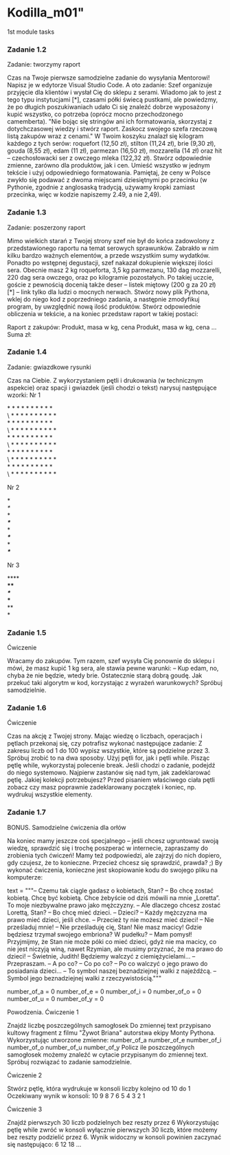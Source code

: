 # Kodilla_m01"
1st module tasks

### Zadanie 1.2
Zadanie: tworzymy raport

Czas na Twoje pierwsze samodzielne zadanie do wysyłania Mentorowi!
Napisz je w edytorze Visual Studio Code. A oto zadanie:
Szef organizuje przyjęcie dla klientów i wysłał Cię do sklepu z serami. Wiadomo jak to jest z tego typu instytucjami [*], czasami półki świecą pustkami, ale powiedzmy, że po długich poszukiwaniach udało Ci się znaleźć dobrze wyposażony i kupić wszystko, co potrzeba (oprócz mocno przechodzonego camemberta).
"Nie bojąc się stringów ani ich formatowania, skorzystaj z dotychczasowej wiedzy i stwórz raport. Zaskocz swojego szefa rzeczową listą zakupów wraz z cenami."
W Twoim koszyku znalazł się kilogram każdego z tych serów: roquefort (12,50 zł), stilton (11,24 zł), brie (9,30 zł), gouda (8,55 zł), edam (11 zł), parmezan (16,50 zł), mozzarella (14 zł) oraz hit – czechosłowacki ser z owczego mleka (122,32 zł).
Stwórz odpowiednie zmienne, zarówno dla produktów, jak i cen. Umieść wszystko w jednym tekście i użyj odpowiedniego formatowania. Pamiętaj, że ceny w Polsce zwykło się podawać z dwoma miejscami dziesiętnymi po przecinku (w Pythonie, zgodnie z anglosaską tradycją, używamy kropki zamiast przecinka, więc w kodzie napiszemy 2.49, a nie 2,49).



### Zadanie 1.3
Zadanie: poszerzony raport

Mimo wielkich starań z Twojej strony szef nie był do końca zadowolony z przedstawionego raportu na temat serowych sprawunków. Zabrakło w nim kilku bardzo ważnych elementów, a przede wszystkim sumy wydatków.
Ponadto po wstępnej degustacji, szef nakazał dokupienie większej ilości sera. Obecnie masz 2 kg roqueforta, 3,5 kg parmezanu, 130 dag mozzarelli, 220 dag sera owczego, oraz po kilogramie pozostałych.
Po takiej uczcie, goście z pewnością docenią także deser – listek miętowy (200 g za 20 zł) [*] – link tylko dla ludzi o mocnych nerwach.
Stwórz nowy plik Pythona, wklej do niego kod z poprzedniego zadania, a następnie zmodyfikuj program, by uwzględnić nową ilość produktów. Stwórz odpowiednie obliczenia w tekście, a na koniec przedstaw raport w takiej postaci:

Raport z zakupów:
Produkt, masa w kg, cena
Produkt, masa w kg, cena
...
Suma zł:



### Zadanie 1.4
Zadanie: gwiazdkowe rysunki

Czas na Ciebie. Z wykorzystaniem pętli i drukowania (w technicznym aspekcie) oraz spacji i gwiazdek (jeśli chodzi o tekst) narysuj następujące wzorki:
Nr 1

\* * * * * * * * * *<br>
\ * * * * * * * * * *<br>
\* * * * * * * * * *<br>
\ * * * * * * * * * *<br>
\* * * * * * * * * *<br>
\ * * * * * * * * * *<br>
\* * * * * * * * * *<br>
\ * * * * * * * * * *<br>
\* * * * * * * * * *<br>
\ * * * * * * * * * *<br>

Nr 2

\**<br>
\**<br>
\****<br>
\****<br>
\******<br>
\******<br>
\********<br>
\********<br>

Nr 3

\******<br>
\*****<br>
\****<br>
\***<br>
\**<br>
\*<br>



### Zadanie 1.5
Ćwiczenie

Wracamy do zakupów. Tym razem, szef wysyła Cię ponownie do sklepu i mówi, że masz kupić 1 kg sera, ale stawia pewne warunki: – Kup edam, no, chyba że nie będzie, wtedy brie. Ostatecznie starą dobrą goudę.
Jak przekuć taki algorytm w kod, korzystając z wyrażeń warunkowych? Spróbuj samodzielnie.



### Zadanie 1.6
Ćwiczenie

Czas na akcję z Twojej strony. Mając wiedzę o liczbach, operacjach i pętlach przekonaj się, czy potrafisz wykonać następujące zadanie:
Z zakresu liczb od 1 do 100 wypisz wszystkie, które są podzielne przez 3.
Spróbuj zrobić to na dwa sposoby. Użyj pętli for, jak i pętli while. Pisząc pętlę while, wykorzystaj polecenie break.
Jeśli chodzi o zadanie, podejdź do niego systemowo. Najpierw zastanów się nad tym, jak zadeklarować pętlę. Jakiej kolekcji potrzebujesz? Przed pisaniem właściwego ciała pętli zobacz czy masz poprawnie zadeklarowany początek i koniec, np. wydrukuj wszystkie elementy.



### Zadanie 1.7
BONUS. Samodzielne ćwiczenia dla orłów

Na koniec mamy jeszcze coś specjalnego – jeśli chcesz ugruntować swoją wiedzę, sprawdzić się i trochę poszperać w internecie, zapraszamy do zrobienia tych ćwiczeń!
Mamy też podpowiedzi, ale zajrzyj do nich dopiero, gdy czujesz, że to konieczne. Przecież chcesz się sprawdzić, prawda? ;)
By wykonać ćwiczenia, konieczne jest skopiowanie kodu do swojego pliku na komputerze:

text = """– Czemu tak ciągle gadasz o kobietach, Stan?
– Bo chcę zostać kobietą. Chcę być kobietą. Chce żebyście od dziś mówili na mnie „Loretta”. To moje niezbywalne prawo jako mężczyzny.
– Ale dlaczego chcesz zostać Lorettą, Stan?
– Bo chcę mieć dzieci.
– Dzieci?
– Każdy mężczyzna ma prawo mieć dzieci, jeśli chce.
– Przecież ty nie możesz mieć dzieci!
– Nie prześladuj mnie!
– Nie prześladuję cię, Stan! Nie masz macicy! Gdzie będziesz trzymał swojego embriona? W pudełku?
– Mam pomysł! Przyjmijmy, że Stan nie może póki co mieć dzieci, gdyż nie ma macicy, co nie jest niczyją winą, nawet Rzymian, ale musimy przyznać, że ma prawo do dzieci!
– Świetnie, Judith! Będziemy walczyć z ciemiężycielami…
– Przepraszam.
– A po co?
– Co po co?
– Po co walczyć o jego prawo do posiadania dzieci…
– To symbol naszej beznadziejnej walki z najeźdźcą.
– Symbol jego beznadziejnej walki z rzeczywistością."""

number_of_a = 0
number_of_e = 0
number_of_i = 0
number_of_o = 0
number_of_u = 0
number_of_y = 0

Powodzenia.
Ćwiczenie 1

Znajdź liczbę poszczególnych samogłosek Do zmiennej text przypisano kultowy fragment z filmu "Żywot Briana" autorstwa ekipy Monty Pythona.
Wykorzystując utworzone zmienne:
number_of_a number_of_e number_of_i number_of_o number_of_u number_of_y Policz ile poszczególnych samogłosek możemy znaleźć w cytacie przypisanym do zmiennej text.
Spróbuj rozwiązać to zadanie samodzielnie.


Ćwiczenie 2

Stwórz pętlę, która wydrukuje w konsoli liczby kolejno od 10 do 1 Oczekiwany wynik w konsoli:
10 9 8 7 6 5 4 3 2 1


Ćwiczenie 3

Znajdź pierwszych 30 liczb podzielnych bez reszty przez 6 Wykorzystując pętlę while zwróć w konsoli wyłącznie pierwszych 30 liczb, które możemy bez reszty podzielić przez 6.
Wynik widoczny w konsoli powinien zaczynać się następująco:
6 12 18 ...